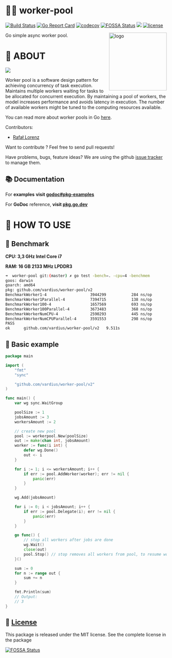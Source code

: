 👨‍🔧 worker-pool
================
[![Build Status](https://travis-ci.org/vardius/worker-pool.svg?branch=master)](https://travis-ci.org/vardius/worker-pool)
[![Go Report Card](https://goreportcard.com/badge/github.com/vardius/worker-pool)](https://goreportcard.com/report/github.com/vardius/worker-pool)
[![codecov](https://codecov.io/gh/vardius/worker-pool/branch/master/graph/badge.svg)](https://codecov.io/gh/vardius/worker-pool)
[![FOSSA Status](https://app.fossa.io/api/projects/git%2Bgithub.com%2Fvardius%2Fworker-pool.svg?type=shield)](https://app.fossa.io/projects/git%2Bgithub.com%2Fvardius%2Fworker-pool?ref=badge_shield)
[![](https://godoc.org/github.com/vardius/worker-pool?status.svg)](https://pkg.go.dev/github.com/vardius/worker-pool)
[![license](https://img.shields.io/github/license/mashape/apistatus.svg)](https://github.com/vardius/worker-pool/blob/master/LICENSE.md)

<img align="right" height="180px" src="https://github.com/vardius/gorouter/blob/master/website/src/static/img/logo.png?raw=true" alt="logo" />

Go simple async worker pool.

📖 ABOUT
==================================================

<img src="https://brandur.org/assets/images/go-worker-pool/worker-pool.svg" href="https://brandur.org/go-worker-pool" />

Worker pool is a software design pattern for achieving concurrency of task execution. Maintains multiple workers waiting for tasks to be allocated for concurrent execution. By maintaining a pool of workers, the model increases performance and avoids latency in execution. The number of available workers might be tuned to the computing resources available.

You can read more about worker pools in Go [here](https://brandur.org/go-worker-pool).

Contributors:

* [Rafał Lorenz](http://rafallorenz.com)

Want to contribute ? Feel free to send pull requests!

Have problems, bugs, feature ideas?
We are using the github [issue tracker](https://github.com/vardius/worker-pool/issues) to manage them.

## 📚 Documentation

For __examples__ **visit [godoc#pkg-examples](http://godoc.org/github.com/vardius/worker-pool#pkg-examples)**

For **GoDoc** reference, **visit [pkg.go.dev](https://pkg.go.dev/github.com/vardius/worker-pool)**

🚏 HOW TO USE
==================================================

## 🚅 Benchmark
**CPU: 3,3 GHz Intel Core i7**

**RAM: 16 GB 2133 MHz LPDDR3**

```bash
➜  worker-pool git:(master) ✗ go test -bench=. -cpu=4 -benchmem
goos: darwin
goarch: amd64
pkg: github.com/vardius/worker-pool/v2
BenchmarkWorker1-4                	 3944299	       284 ns/op	      56 B/op	       3 allocs/op
BenchmarkWorker1Parallel-4        	 7394715	       138 ns/op	      48 B/op	       2 allocs/op
BenchmarkWorker100-4              	 1657569	       693 ns/op	      56 B/op	       3 allocs/op
BenchmarkWorker100Parallel-4      	 3673483	       368 ns/op	      48 B/op	       2 allocs/op
BenchmarkWorkerNumCPU-4           	 2590293	       445 ns/op	      56 B/op	       3 allocs/op
BenchmarkWorkerNumCPUParallel-4   	 3591553	       298 ns/op	      48 B/op	       2 allocs/op
PASS
ok  	github.com/vardius/worker-pool/v2	9.511s
```

## 🏫 Basic example
```go
package main

import (
    "fmt"
    "sync"

    "github.com/vardius/worker-pool/v2"
)

func main() {
	var wg sync.WaitGroup

	poolSize := 1
	jobsAmount := 3
	workersAmount := 2

	// create new pool
	pool := workerpool.New(poolSize)
	out := make(chan int, jobsAmount)
	worker := func(i int) {
        defer wg.Done()
        out <- i
    }

	for i := 1; i <= workersAmount; i++ {
		if err := pool.AddWorker(worker); err != nil {
			panic(err)
		}
	}

	wg.Add(jobsAmount)

	for i := 0; i < jobsAmount; i++ {
		if err := pool.Delegate(i); err != nil {
			panic(err)
		}
	}

	go func() {
		// stop all workers after jobs are done
		wg.Wait()
		close(out)
		pool.Stop() // stop removes all workers from pool, to resume work add them again
	}()

	sum := 0
	for n := range out {
		sum += n
	}

	fmt.Println(sum)
	// Output:
	// 3
}
```

📜 [License](LICENSE.md)
-------

This package is released under the MIT license. See the complete license in the package

[![FOSSA Status](https://app.fossa.io/api/projects/git%2Bgithub.com%2Fvardius%2Fworker-pool.svg?type=large)](https://app.fossa.io/projects/git%2Bgithub.com%2Fvardius%2Fworker-pool?ref=badge_large)
